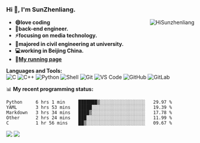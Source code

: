 
### Hi 👋, I'm SunZhenliang.
<img align="right"  src="https://github-readme-stats.vercel.app/api?username=HiSunzhenliang&count_private=true&show_icons=true" alt="HiSunzhenliang" />

- **😄love coding**
- **🔭back-end engineer.**
- **⚡focusing on **media technology**.**
- **🏢majored in civil engineering at university.**
- **💻working in Beijing China.**
-  :running:[**My running page**](https://running.alliswell.top/)

**Languages and Tools:**  
![C](https://img.shields.io/badge/-00599C?style=flat-square&logo=c&logoColor=white)
![C++](https://img.shields.io/badge/-C++-00599C?style=flat-square&logo=c%2B%2B&logoColor=white)
![Python](https://img.shields.io/badge/-Python-8fcfd1?style=flat-square&logo=Python)
![Shell](https://img.shields.io/badge/-Shell-blasck?style=flat-square&logo=Shell)
![Git](https://img.shields.io/badge/-Git-black?style=flat-square&logo=git)
![VS Code](https://img.shields.io/badge/-VS%20Code-007ACC?style=flat-square&logo=visual-studio-code)
![GitHub](https://img.shields.io/badge/-GitHub-181717?style=flat-square&logo=github)
![GitLab](https://img.shields.io/badge/-GitLab-FCA121?style=flat-square&logo=gitlab)

📊 **My recent programming status:**
<!--START_SECTION:waka-->
```text
Python     6 hrs 1 min     ███████▒░░░░░░░░░░░░░░░░░   29.97 % 
YAML       3 hrs 53 mins   █████░░░░░░░░░░░░░░░░░░░░   19.39 % 
Markdown   3 hrs 34 mins   ████▒░░░░░░░░░░░░░░░░░░░░   17.78 % 
Other      2 hrs 24 mins   ███░░░░░░░░░░░░░░░░░░░░░░   11.99 % 
C          1 hr 56 mins    ██▒░░░░░░░░░░░░░░░░░░░░░░   09.67 % 
```
<!--END_SECTION:waka-->
[![](https://img.shields.io/badge/OS-Deepin%20Linux-33aadd?style=flat&logo=deepin-linux&logoColor=ffffff)](https://www.deepin.org/zh/)
![](https://visitor-badge.glitch.me/badge?page_id=HiSunzhenliang.readme)

